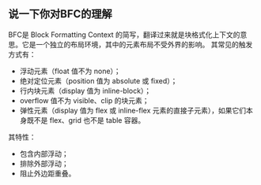 ## 说一下你对BFC的理解

BFC是 Block Formatting Context 的简写，翻译过来就是块格式化上下文的意思。它是一个独立的布局环境，其中的元素布局不受外界的影响。
其常见的触发方式有：
- 浮动元素（float 值不为 none）；
- 绝对定位元素（position 值为 absolute 或 fixed）；
- 行内块元素（display 值为 inline-block）；
- overflow 值不为 visible、clip 的块元素；
- 弹性元素（display 值为 flex 或 inline-flex 元素的直接子元素），如果它们本身既不是 flex、grid 也不是 table 容器。


其特性：
- 包含内部浮动；
- 排除外部浮动；
- 阻止外边距重叠。
